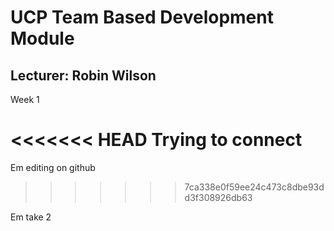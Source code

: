 # UCP Team Based Development Module

## Lecturer: Robin Wilson

Week 1

<<<<<<< HEAD
Trying to connect
=======
Em editing on github 
>>>>>>> 7ca338e0f59ee24c473c8dbe93dd3f308926db63

Em take 2
